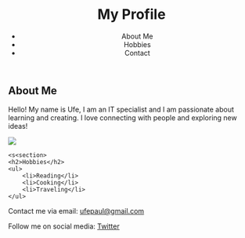 <!DOCTYPE html>
<html lang="en">
<head>
    <meta charset="UTF-8">
    <meta name="viewport" content="width=device-width, initial-scale=1.0">
    <title>Personal Profile</title>
</head>
<body>
  <header>
  <h1>My Profile</h1>
  <nav>
      <ul>
          <li>About Me</li>
          <li>Hobbies</li>
          <li>Contact</li>
      </ul>
  </nav>
</header>

<section>
<h2>About Me</h2>
<p>Hello! My name is Ufe, I am an IT specialist and I am passionate about learning and creating. I love connecting with people and exploring new ideas!</p>
<img src="images/logo.jpg" /> 
</section>

    <s<section>
    <h2>Hobbies</h2>
    <ul>
        <li>Reading</li>
        <li>Cooking</li>
        <li>Traveling</li>
    </ul>
</section>

<footer>
<p>Contact me via email: <a href="mailto:ufepaul@gmail.com">ufepaul@gmail.com</a></p>
<p>Follow me on social media: <a href="https://twitter.com/ufe">Twitter</a></p>
</footer>
</body>
</html>
